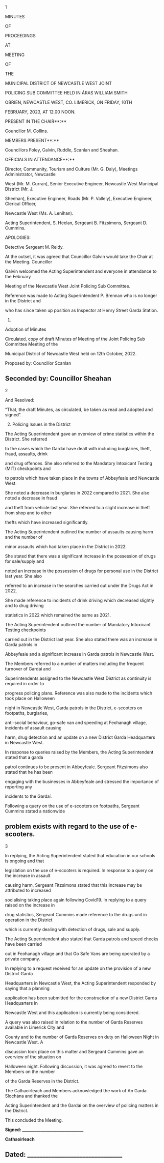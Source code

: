1

MINUTES

OF

PROCEEDINGS

AT

MEETING

OF

THE

MUNICIPAL DISTRICT OF NEWCASTLE WEST JOINT

POLICING SUB COMMITTEE HELD IN ÁRAS WILLIAM SMITH

OBRIEN, NEWCASTLE WEST, CO. LIMERICK, ON FRIDAY, 10TH

FEBRUARY, 2023, AT 12.00 NOON.

PRESENT IN THE CHAIR**:**

Councillor M. Collins.

MEMBERS PRESENT**:**

Councillors Foley, Galvin, Ruddle, Scanlan and Sheahan.

OFFICIALS IN ATTENDANCE**:**

Director, Community, Tourism and Culture (Mr. G. Daly), Meetings Administrator, Newcastle

West (Mr. M. Curran), Senior Executive Engineer, Newcastle West Municipal District (Mr. J.

Sheehan), Executive Engineer, Roads (Mr. P. Vallely), Executive Engineer, Clerical Officer,

Newcastle West (Ms. A. Lenihan).

Acting Superintendent, S. Heelan, Sergeant B. Fitzsimons, Sergeant D. Cummins.

APOLOGIES:

Detective Sergeant M. Reidy.

At the outset, it was agreed that Councillor Galvin would take the Chair at the Meeting. Councillor

Galvin welcomed the Acting Superintendent and everyone in attendance to the February

Meeting of the Newcastle West Joint Policing Sub Committee.

Reference was made to Acting Superintendent P. Brennan who is no longer in the District and

who has since taken up position as Inspector at Henry Street Garda Station.

1.

Adoption of Minutes

Circulated, copy of draft Minutes of Meeting of the Joint Policing Sub Committee Meeting of the

Municipal District of Newcastle West held on 12th October, 2022.

Proposed by: Councillor Scanlan

Seconded by: Councillor Sheahan
---
2

And Resolved:

“That, the draft Minutes, as circulated, be taken as read and adopted and signed”.

2. Policing Issues in the District

The Acting Superintendent gave an overview of crime statistics within the District. She referred

to the cases which the Gardaí have dealt with including burglaries, theft, fraud, assaults, drink

and drug offences. She also referred to the Mandatory Intoxicant Testing (MIT) checkpoints and

to patrols which have taken place in the towns of Abbeyfeale and Newcastle West.

She noted a decrease in burglaries in 2022 compared to 2021. She also noted a decrease in fraud

and theft from vehicle last year. She referred to a slight increase in theft from shop and to other

thefts which have increased significantly.

The Acting Superintendent outlined the number of assaults causing harm and the number of

minor assaults which had taken place in the District in 2022.

She stated that there was a significant increase in the possession of drugs for sale/supply and

noted an increase in the possession of drugs for personal use in the District last year. She also

referred to an increase in the searches carried out under the Drugs Act in 2022.

She made reference to incidents of drink driving which decreased slightly and to drug driving

statistics in 2022 which remained the same as 2021.

The Acting Superintendent outlined the number of Mandatory Intoxicant Testing checkpoints

carried out in the District last year. She also stated there was an increase in Garda patrols in

Abbeyfeale and a significant increase in Garda patrols in Newcastle West.

The Members referred to a number of matters including the frequent turnover of Gardaí and

Superintendents assigned to the Newcastle West District as continuity is required in order to

progress policing plans. Reference was also made to the incidents which took place on Halloween

night in Newcastle West, Garda patrols in the District, e-scooters on footpaths, burglaries,

anti-social behaviour, go-safe van and speeding at Feohanagh village, incidents of assault causing

harm, drug detection and an update on a new District Garda Headquarters in Newcastle West.

In response to queries raised by the Members, the Acting Superintendent stated that a garda

patrol continues to be present in Abbeyfeale. Sergeant Fitzsimons also stated that he has been

engaging with the businesses in Abbeyfeale and stressed the importance of reporting any

incidents to the Gardaí.

Following a query on the use of e-scooters on footpaths, Sergeant Cummins stated a nationwide

problem exists with regard to the use of e-scooters.
---
3

In replying, the Acting Superintendent stated that education in our schools is ongoing and that

legislation on the use of e-scooters is required. In response to a query on the increase in assault

causing harm, Sergeant Fitzsimons stated that this increase may be attributed to increased

socialising taking place again following Covid19. In replying to a query raised on the increase in

drug statistics, Sergeant Cummins made reference to the drugs unit in operation in the District

which is currently dealing with detection of drugs, sale and supply.

The Acting Superintendent also stated that Garda patrols and speed checks have been carried

out in Feohanagh village and that Go Safe Vans are being operated by a private company.

In replying to a request received for an update on the provision of a new District Garda

Headquarters in Newcastle West, the Acting Superintendent responded by saying that a planning

application has been submitted for the construction of a new District Garda Headquarters in

Newcastle West and this application is currently being considered.

A query was also raised in relation to the number of Garda Reserves available in Limerick City and

County and to the number of Garda Reserves on duty on Halloween Night in Newcastle West. A

discussion took place on this matter and Sergeant Cummins gave an overview of the situation on

Halloween night. Following discussion, it was agreed to revert to the Members on the number

of the Garda Reserves in the District.

The Cathaoirleach and Members acknowledged the work of An Garda Síochána and thanked the

Acting Superintendent and the Gardaí on the overview of policing matters in the District.

This concluded the Meeting.

**Signed: \_\_\_\_\_\_\_\_\_\_\_\_\_\_\_\_\_\_\_\_\_\_\_\_\_\_\_\_\_\_**

**Cathaoirleach**

**Dated: \_\_\_\_\_\_\_\_\_\_\_\_\_\_\_\_\_\_\_\_\_\_\_\_\_\_\_\_\_\_\_**
---
